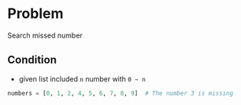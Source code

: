 # Problem

Search missed number

## Condition
 - given list included `n` number with `0 ~ n`

```python
numbers = [0, 1, 2, 4, 5, 6, 7, 8, 9]  # The number 3 is missing
```